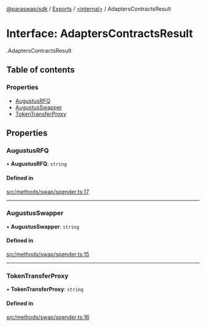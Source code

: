 [@paraswap/sdk](../README.md) / [Exports](../modules.md) / [<internal\>](../modules/internal_.md) / AdaptersContractsResult

# Interface: AdaptersContractsResult

[<internal>](../modules/internal_.md).AdaptersContractsResult

## Table of contents

### Properties

- [AugustusRFQ](internal_.AdaptersContractsResult.md#augustusrfq)
- [AugustusSwapper](internal_.AdaptersContractsResult.md#augustusswapper)
- [TokenTransferProxy](internal_.AdaptersContractsResult.md#tokentransferproxy)

## Properties

### AugustusRFQ

• **AugustusRFQ**: `string`

#### Defined in

[src/methods/swap/spender.ts:17](https://github.com/paraswap/paraswap-sdk-limit-orders/blob/chore/remove_deprecated/src/methods/swap/spender.ts#L17)

___

### AugustusSwapper

• **AugustusSwapper**: `string`

#### Defined in

[src/methods/swap/spender.ts:15](https://github.com/paraswap/paraswap-sdk-limit-orders/blob/chore/remove_deprecated/src/methods/swap/spender.ts#L15)

___

### TokenTransferProxy

• **TokenTransferProxy**: `string`

#### Defined in

[src/methods/swap/spender.ts:16](https://github.com/paraswap/paraswap-sdk-limit-orders/blob/chore/remove_deprecated/src/methods/swap/spender.ts#L16)
